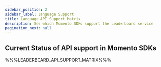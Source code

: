 ```yaml
---
sidebar_position: 2
sidebar_label: Language Support
title: Language API Support Matrix
description: See which Momento SDKs support the Leaderboard service
pagination_next: null
---
```


## Current Status of API support in Momento SDKs

%%%LEADERBOARD_API_SUPPORT_MATRIX%%%
